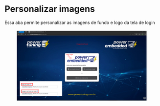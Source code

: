 # Personalizar imagens

Essa aba permite personalizar as imagens de fundo e logo da tela de login

<figure><img src="../../../.gitbook/assets/Imagem-e-logo1.png" alt=""><figcaption></figcaption></figure>
